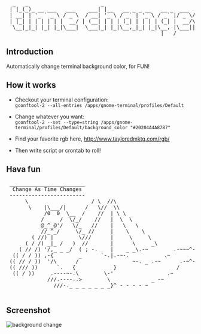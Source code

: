 <pre>
  _   _                       _
 | |_(_)_ __ ___   ___    ___| |__   __ _ _ __   __ _  ___  ___
 | __| | '_ ` _ \ / _ \  / __| '_ \ / _` | '_ \ / _` |/ _ \/ __|
 | |_| | | | | | |  __/ | (__| | | | (_| | | | | (_| |  __/\__ \
  \__|_|_| |_| |_|\___|  \___|_| |_|\__,_|_| |_|\__, |\___||___/
                                                 |___/
</pre>

## Introduction
Automatically change terminal background color, for FUN!

## How it works
* Checkout your terminal configuration:  
`gconftool-2 --all-entries /apps/gnome-terminal/profiles/Default`

* Change whatever you want:  
`gconftool-2 --set --type=string /apps/gnome-terminal/profiles/Default/background_color "#20204A4A8787"`

* Find your favorite rgb here, <http://www.tayloredmktg.com/rgb/>

* Then write script or crontab to roll!

## Hava fun
<pre>
 ________________________
  Change As Time Changes 
 ------------------------
      \                    / \  //\
       \    |\___/|      /   \//  \\
            /0  0  \__  /    //  | \ \    
           /     /  \/_/    //   |  \  \  
           @_^_@'/   \/_   //    |   \   \ 
           //_^_/     \/_ //     |    \    \
        ( //) |        \///      |     \     \
      ( / /) _|_ /   )  //       |      \     _\
    ( // /) '/,_ _ _/  ( ; -.    |    _ _\.-~        .-~~~^-.
  (( / / )) ,-{        _      `-.|.-~-.           .~         `.
 (( // / ))  '/\      /                 ~-. _ .-~      .-~^-.  \
 (( /// ))      `.   {            }                   /      \  \
  (( / ))     .----~-.\        \-'                 .~         \  `. \^-.
             ///.----..>        \             _ -~             `.  ^-`  ^-_
               ///-._ _ _ _ _ _ _}^ - - - - ~                     ~-- ,.-~
                                                                  /.-~
</pre>

## Screenshot
![background change](https://raw.github.com/tobegit3hub/time_changes/master/screenshot/background_changes.gif)